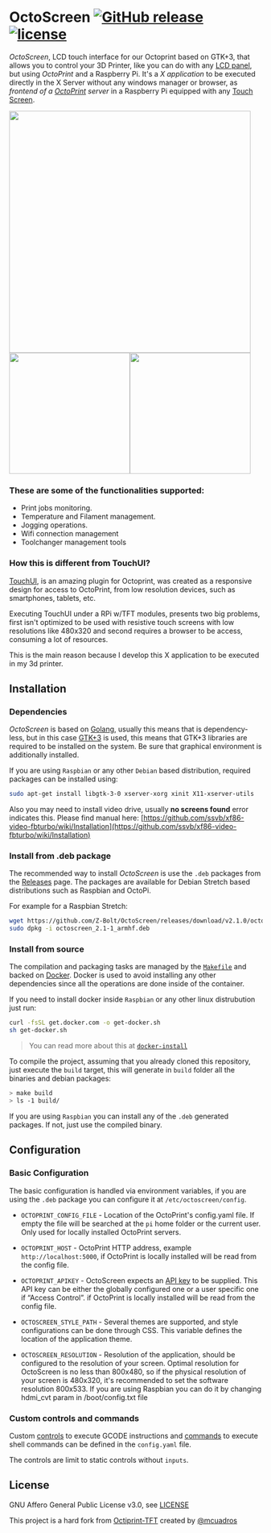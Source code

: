 # OctoScreen [![GitHub release](https://img.shields.io/github/release/Z-Bolt/OctoScreen.svg)](https://github.com/Z-Bolt/OctoScreen/releases) [![license](https://img.shields.io/github/license/Z-Bolt/OctoScreen.svg)]()

_OctoScreen_, LCD touch interface for our Octoprint based on GTK+3, that allows you to control your 3D Printer, like you can do with any [LCD panel](http://reprap.org/wiki/RepRapTouch), but using _OctoPrint_ and a Raspberry Pi. It's a _X application_ to be executed directly in the X Server without any windows
manager or browser, as _frontend of a [OctoPrint](http://octoprint.org) server_ in a Raspberry Pi
equipped with any [Touch Screen](https://www.waveshare.com/wiki/4.3inch_HDMI_LCD_(B)).

<img width="480" src="https://user-images.githubusercontent.com/390214/60487814-ef9d1a00-9ca8-11e9-9c48-31bf54a5488d.png" />
<img width="240" src="https://user-images.githubusercontent.com/390214/60277300-f4a74580-9905-11e9-8b88-f6cc35533c2a.png" /><img width="240" src="https://user-images.githubusercontent.com/390214/60277572-84e58a80-9906-11e9-8334-202544f0191d.png" />

### These are some of the functionalities supported:

- Print jobs monitoring.
- Temperature and Filament management.
- Jogging operations.
- Wifi connection management
- Toolchanger management tools

### How this is different from TouchUI?

[TouchUI](http://plugins.octoprint.org/plugins/touchui/), is an amazing plugin
for Octoprint, was created as a responsive design for access to OctoPrint,
from low resolution devices, such as smartphones, tablets, etc.

Executing TouchUI under a RPi w/TFT modules, presents two big problems,
first isn't optimized to be used with resistive touch screens with low resolutions
like 480x320 and second requires a browser to be access, consuming a lot of
resources.

This is the main reason because I develop this X application to be executed
in my 3d printer.

Installation
------------

### Dependencies

*OctoScreen* is based on [Golang](golang.org), usually this means that is
dependency-less, but in this case [GTK+3](https://developer.gnome.org/gtk3/3.0/gtk.html)
is used, this means that GTK+3 libraries are required to be installed on
the system. Be sure that graphical environment is additionally installed.

If you are using `Raspbian` or any other `Debian` based distribution, required packages can
be installed using:

```sh
sudo apt-get install libgtk-3-0 xserver-xorg xinit X11-xserver-utils
```
Also you may need to install video drive, usually **no screens found** error indicates this. Please find manual here:
[https://github.com/ssvb/xf86-video-fbturbo/wiki/Installation](https://github.com/ssvb/xf86-video-fbturbo/wiki/Installation)


### Install from .deb package

The recommended way to install *OctoScreen* is use the `.deb` packages
from the [Releases](https://github.com/Z-Bolt/OctoScreen/releases) page. The packages
are available for Debian Stretch based distributions such as Raspbian and OctoPi.

For example for a Raspbian Stretch:
```sh
wget https://github.com/Z-Bolt/OctoScreen/releases/download/v2.1.0/octoscreen_2.1-1_armhf.deb
sudo dpkg -i octoscreen_2.1-1_armhf.deb
```

### Install from source

The compilation and packaging tasks are managed by the [`Makefile`](Makefile)
and backed on [Docker](Dockerfile). Docker is used to avoid installing any other
dependencies since all the operations are done inside of the container.

If you need to install docker inside `Raspbian` or any other linux distrubution
just run:

```sh
curl -fsSL get.docker.com -o get-docker.sh
sh get-docker.sh
```

> You can read more about this at [`docker-install`](https://github.com/docker/docker-install)

To compile the project, assuming that you already cloned this repository, just
execute the `build` target, this will generate in `build` folder all the binaries
and debian packages:

```sh
> make build
> ls -1 build/
```

If you are using `Raspbian` you can install any of the `.deb` generated packages.
If not, just use the compiled binary.

Configuration
-------------

### Basic Configuration

The basic configuration is handled via environment variables, if you are using
the `.deb` package you can configure it at `/etc/octoscreen/config`.

- `OCTOPRINT_CONFIG_FILE` - Location of the OctoPrint's config.yaml file. If empty the file will be searched at the `pi` home folder or the current user. Only used for locally installed OctoPrint servers.

- `OCTOPRINT_HOST` - OctoPrint HTTP address, example `http://localhost:5000`, if OctoPrint is locally installed will be read from the config file.

- `OCTOPRINT_APIKEY` - OctoScreen expects an [API key]( http://docs.octoprint.org/en/master/api/general.html) to be supplied. This API key can be either the globally configured one or a user specific one if “Access Control”. if OctoPrint is locally installed will be read from the config file.

- `OCTOSCREEN_STYLE_PATH` - Several themes are supported, and style configurations can be done through CSS. This variable defines the location of the application theme.

- `OCTOSCREEN_RESOLUTION` -  Resolution of the application, should be configured to the resolution of your screen. Optimal resolution for OctoScreen is no less than 800x480, so if the physical resolution of your screen is 480x320, it's recommended to set the software resolution 800x533. If you are using Raspbian you can do it by changing hdmi_cvt param in /boot/config.txt file


### Custom controls and commands

Custom [controls](http://docs.octoprint.org/en/master/configuration/config_yaml.html#controls) to execute GCODE instructions and [commands](http://docs.octoprint.org/en/master/configuration/config_yaml.html#system) to execute shell commands can be defined in the `config.yaml` file.

The controls are limit to static controls without `inputs`.

License
-------

GNU Affero General Public License v3.0, see [LICENSE](LICENSE)

This project is a hard fork from [Octiprint-TFT](https://github.com/mcuadros/OctoPrint-TFT) created by [@mcuadros](https://github.com/mcuadros/OctoPrint-TFT)

